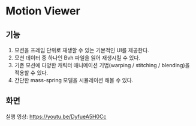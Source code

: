 # Motion Viewer

## 기능

1) 모션을 프레임 단위로 재생할 수 있는 기본적인 UI를 제공한다. 
2) 모션 데이터 중 하나인 Bvh 파일을 읽어 재생시킬 수 있다.
3) 기존 모션에 다양한 캐릭터 애니메이션 기법(warping / stitching / blending)을 적용할 수 있다.
4) 간단한 mass-spring 모델을 시뮬레이션 해볼 수 있다.


## 화면



실행 영상: https://youtu.be/DyfueA5H0Cc
